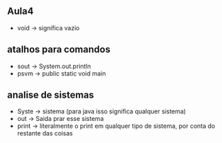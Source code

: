 ## Aula4

- void -> significa vazio

## atalhos para comandos

- sout -> System.out.println
- psvm -> public static void main

## analise de sistemas

- Syste -> sistema (para java isso significa qualquer sistema)
- out -> Saida prar esse sistema
- print -> literalmente o print em qualquer tipo de sistema, por conta do restante das coisas

